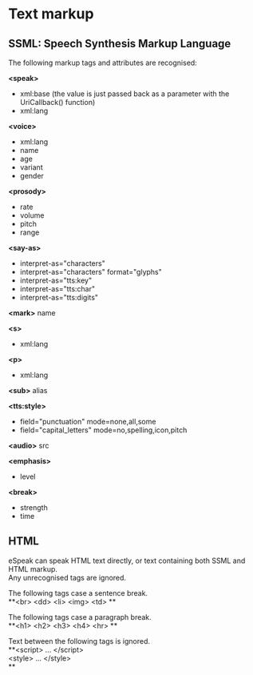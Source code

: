 
# Text markup

## SSML: Speech Synthesis Markup Language

The following markup tags and attributes are recognised:

**\<speak\>**

*   xml:base   (the value is just passed back as a parameter with the UriCallback() function)
*   xml:lang

**\<voice\>**

*   xml:lang
*   name
*   age
*   variant
*   gender

**\<prosody\>**

*   rate
*   volume
*   pitch
*   range

**\<say-as\>**

*   interpret-as="characters"
*   interpret-as="characters"  format="glyphs"
*   interpret-as="tts:key"
*   interpret-as="tts:char"
*   interpret-as="tts:digits"

**\<mark\>** name

**\<s\>**

*   xml:lang

**\<p\>**

*   xml:lang

**\<sub\>** alias

**\<tts:style\>**

*   field="punctuation"   mode=none,all,some
*   field="capital_letters"   mode=no,spelling,icon,pitch

**\<audio\>** src

**\<emphasis\>**

*   level

**\<break\>**

*   strength
*   time

## HTML

eSpeak can speak HTML text directly, or text containing both SSML and HTML markup.  
Any unrecognised tags are ignored.

The following tags case a sentence break.  
**\<br\>   \<dd\>   \<li\>   \<img\>   \<td\>  **

The following tags case a paragraph break.  
**\<h1\>   \<h2\>   \<h3\>   \<h4\>   \<hr\>  **

Text between the following tags is ignored.  
**\<script\>   ...   \</script\>    
\<style\>   ...   \</style\>    
**
